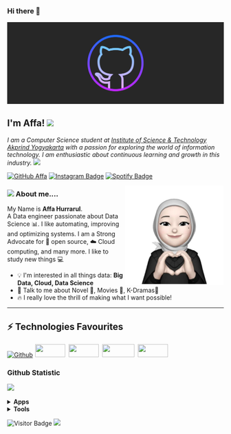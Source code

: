 ### Hi there 👋
![Gambaran Daerah Rumahku!](/san-juan-mountains.jpg)

<h2> I'm Affa! <img src="https://media.giphy.com/media/mGcNjsfWAjY5AEZNw6/giphy.gif" width="50"></h2>

<p><em>I am a Computer Science student at <a href="https://www.akprind.ac.id/">Institute of Science & Technology Akprind Yogyakarta</a> with a passion for exploring the world of information technology. I am enthusiastic about continuous learning and growth in this industry. 
 <img src=https://media.giphy.com/media/fYSnHlufseco8Fh93Z/giphy.gif width="30">
</em></p>

[![GitHub Affa](https://img.shields.io/github/followers/avaxyz?label=follow&style=social)](https://github.com/avaxyz)
[![Instagram Badge](https://img.shields.io/badge/-affaadiba-purple?style=flat-square&logo=instagram&logoColor=white&link=https://instagram.com/affadiba/)](https://instagram.com/affaadiba)
[![Spotify Badge](https://img.shields.io/badge/-Spotify-1DB954?style=flat&logo=Spotify&logoColor=white)](https://open.spotify.com/track/3nH6JdYvrM7cnLT7xMrEKX?si=d6ff6e94cc0f4af7")

<img src="/me.jpg" width="230" align="right"> 

### <img src="https://media.giphy.com/media/VgCDAzcKvsR6OM0uWg/giphy.gif" width="50"> About me....

My Name is **Affa Hurrarul**.<br>
A Data engineer passionate about Data Science :bar_chart:. I like automating, improving and optimizing systems. I am a Strong Advocate for 📜 open source, :cloud: Cloud computing, and many more. I like to study new things 💻
- :bulb: I'm interested in all things data: **Big Data, Cloud, Data Science**
- 💬 Talk to me about Novel 📘, Movies 🎥, K-Dramas🎥
- 🔥 I really love the thrill of making what I want possible!

<hr>

## ⚡ Technologies Favourites
[![Github](https://img.shields.io/badge/-Github-181717?style=for-the-badge&logo=Github&logoColor=white)](https://github.com/avaxyz)
<img src="https://img.shields.io/badge/HTML-239120?style=for-the-badge&logo=html5&logoColor=white" width="70" height="30" style="vertical-align:down; margin:2px">
<img src="https://img.shields.io/badge/C%2B%2B-00599C?style=for-the-badge&logo=c%2B%2B&logoColor=white" width="70" height="30" style="vertical-align:down; margin:2px">
<img src="https://img.shields.io/badge/Python-14354C?style=for-the-badge&logo=python&logoColor=white" width="75" height="30" style="vertical-align:down; margin:2px">
<img src="https://img.shields.io/badge/Java-ED8B00?style=for-the-badge&logo=openjdk&logoColor=white" width="70" height="30" style="vertical-align:down; margin:2px">
 
### Github Statistic

<p align="left">
<a href="https://github.com/avaxyz">
  <img height="180em" src="https://github-readme-stats-eight-theta.vercel.app/api?username=avaxyz&show_icons=true&theme=dracula&include_all_commits=true&count_private=true"/>
</a>
</p>

<details>
  <summary><b>Apps</b></summary>
<img src="https://img.shields.io/badge/GitHub-100000?style=for-the-badge&logo=github&logoColor=white" width="100" height="30" style="vertical-align:down; margin:2px">
<img src="https://img.shields.io/badge/Visual_Studio_Code-0078D4?style=for-the-badge&logo=visual%20studio%20code&logoColor=white" width="130" height="30" style="vertical-align:down; margin:2px">
<img src="https://img.shields.io/badge/Microsoft_Excel-217346?style=for-the-badge&logo=microsoft-excel&logoColor=white" width="120" height="30" style="vertical-align:down; margin:2px">
<img src="https://img.shields.io/badge/Microsoft_Access-A4373A?style=for-the-badge&logo=microsoft-access&logoColor=white" width="120" height="30" style="vertical-align:down; margin:2px">
<img src="https://img.shields.io/badge/Microsoft_Word-2B579A?style=for-the-badge&logo=microsoft-word&logoColor=white" width="120" height="30" style="vertical-align:down; margin:2px">

</details>


<details>
  <summary><b>Tools</b></summary>
<!-- 
![PostgreSQL](https://img.shields.io/badge/-PostgreSQL-336791?style=flat-square&logo=postgresql) 
![MySQL](https://img.shields.io/badge/-MySQL-black?style=flat-square&logo=mysql)
![GitHub](https://img.shields.io/badge/-GitHub-181717?style=flat-square&logo=github) 
-->
<img src="https://img.shields.io/badge/PostgreSQL-316192?style=for-the-badge&logo=postgresql&logoColor=white" width="100" height="30" style="vertical-align:down; margin:2px">
<img src="https://img.shields.io/badge/MySQL-00000F?style=for-the-badge&logo=mysql&logoColor=white" width="80" height="30" style="vertical-align:down; margin:2px">
<img src="https://img.shields.io/badge/JavaScript-F7DF1E?style=for-the-badge&logo=javascript&logoColor=black" width="100" height="30" style="vertical-align:down; margin:2px">
<img src="https://img.shields.io/badge/Linux-FCC624?style=for-the-badge&logo=linux&logoColor=black" width="80" height="30" style="vertical-align:down; margin:2px">
<img src="https://img.shields.io/badge/Canva-%2300C4CC.svg?&style=for-the-badge&logo=Canva&logoColor=white" width="80" height="30" style="vertical-align:down; margin:2px">
<img src="https://img.shields.io/badge/Figma-F24E1E?style=for-the-badge&logo=figma&logoColor=white" width="80" height="30" style="vertical-align:down; margin:2px">

<!-- 
<img title="Python" alt="Python" src="https://raw.githubusercontent.com/Thomas-George-T/Thomas-George-T/master/assets/python.svg" width="40" height="40" style="vertical-align:down; margin:4px"/>
<img title="MySQL" alt="MySQL" src="https://raw.githubusercontent.com/Thomas-George-T/Thomas-George-T/master/assets/mysql.svg" width="40" height="40" style="vertical-align:down; margin:4px"/>
<img title="linux" alt="linux" src="https://raw.githubusercontent.com/Thomas-George-T/Thomas-George-T/master/assets/linux-tux.svg" width="40" style="vertical-align:down; margin:4px"/>	
-->
</details>


![Visitor Badge](https://visitor-badge.laobi.icu/badge?page_id=avaxyz.avaxyz)
![](https://komarev.com/ghpvc/?username=avaxyz&style=flat-square&label=Views)

